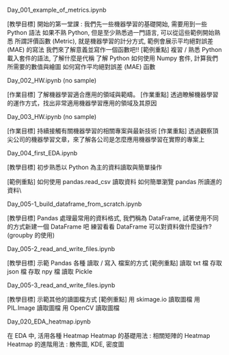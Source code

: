 Day_001_example_of_metrics.ipynb
  
  [教學目標]
      開始的第一堂課 : 我們先一些機器學習的基礎開始, 需要用到一些 Python 語法
      如果不熟 Python, 但是至少熟悉過一門語言, 可以從這些範例開始熟悉
      所謂評價函數 (Metric), 就是機器學習的計分方式, 範例會展示平均絕對誤差 (MAE) 的寫法
      我們來了解意義並寫作一個函數吧!!
  [範例重點]
      複習 / 熟悉 Python 載入套件的語法, 了解什麼是代稱 
      了解 Python 如何使用 Numpy 套件, 計算我們所需要的數值與繪圖
      如何寫作平均絕對誤差 (MAE) 函數
    
Day_002_HW.ipynb  (no sample)

  [作業目標]
      了解機器學習適合應用的領域與範疇。
  [作業重點]
      透過瞭解機器學習的運作方式，找出非常適用機器學習應用的領域及其原因
    
Day_003_HW.ipynb (no sample)

  [作業目標]
      持續接觸有關機器學習的相關專案與最新技術
  [作業重點]
      透過觀察頂尖公司的機器學習文章，來了解各公司是怎麼應用機器學習在實際的專案上
    
Day_004_first_EDA.ipynb

  [教學目標]
      初步熟悉以 Python 為主的資料讀取與簡單操作
  
  [範例重點]
      如何使用 pandas.read_csv 讀取資料
      如何簡單瀏覽 pandas 所讀進的資料\
    
Day_005-1_build_dataframe_from_scratch.ipynb

  [教學目標]
      Pandas 處理最常用的資料格式, 我們稱為 DataFrame, 試著使用不同的方式新建一個 DataFrame 吧
      練習看看 DataFrame 可以對資料做什麼操作? (groupby 的使用)
    
Day_005-2_read_and_write_files.ipynb

  [教學目標]
      示範 Pandas 各種 讀取 / 寫入 檔案的方式
  [範例重點]
      讀取 txt 檔
      存取 json 檔 
      存取 npy 檔 
      讀取 Pickle 

Day_005-3_read_and_write_files.ipynb

  [教學目標]
      示範其他的讀圖檔方式
  [範例重點]
      用 skimage.io 讀取圖檔
      用 PIL.Image 讀取圖檔
      用 OpenCV 讀取圖檔








Day_020_EDA_heatmap.ipynb

  在 EDA 中, 活用各種 Heatmap
  Heatmap 的基礎用法 : 相關矩陣的 Heatmap 
  Heatmap 的進階用法 : 散佈圖, KDE, 密度圖
